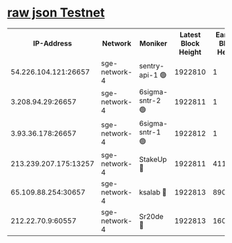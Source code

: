 
[raw json Testnet](https://rpc-check.sget.stavr.tech/sget/rpc-sget-result.json)
=


<table><tr><th>IP-Address</th><th>Network</th><th>Moniker</th><th>Latest Block Height</th><th>Earliest Block Height</th><th>Catching Up</th><th>Tx Index</th><th>Voting Power</th><th>Scan Time</th></tr><tr><td>54.226.104.121:26657</td><td>sge-network-4</td><td>sentry-api-1 🟢</td><td>1922810</td><td>1</td><td>False</td><td>on</td><td>0</td><td>2024-03-09T02:50:41.141908265UTC</td></tr><tr><td>3.208.94.29:26657</td><td>sge-network-4</td><td>6sigma-sntr-2 🟢</td><td>1922811</td><td>1</td><td>False</td><td>on</td><td>0</td><td>2024-03-09T02:50:50.366815751UTC</td></tr><tr><td>3.93.36.178:26657</td><td>sge-network-4</td><td>6sigma-sntr-1 🟢</td><td>1922812</td><td>1</td><td>False</td><td>on</td><td>0</td><td>2024-03-09T02:50:52.981827417UTC</td></tr><tr><td>213.239.207.175:13257</td><td>sge-network-4</td><td>StakeUp 🔴</td><td>1922811</td><td>411001</td><td>False</td><td>off</td><td>100</td><td>2024-03-09T02:50:49.483893193UTC</td></tr><tr><td>65.109.88.254:30657</td><td>sge-network-4</td><td>ksalab 🔴</td><td>1922813</td><td>890001</td><td>False</td><td>off</td><td>2944</td><td>2024-03-09T02:50:57.351819994UTC</td></tr><tr><td>212.22.70.9:60557</td><td>sge-network-4</td><td>Sr20de 🔴</td><td>1922813</td><td>1608978</td><td>False</td><td>on</td><td>104</td><td>2024-03-09T02:50:59.754822731UTC</td></tr></table>
